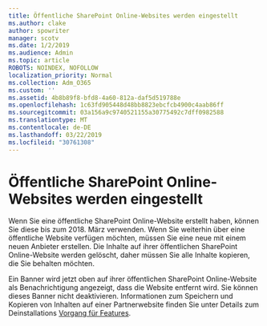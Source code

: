 ```yaml
---
title: Öffentliche SharePoint Online-Websites werden eingestellt
ms.author: clake
author: spowriter
manager: scotv
ms.date: 1/2/2019
ms.audience: Admin
ms.topic: article
ROBOTS: NOINDEX, NOFOLLOW
localization_priority: Normal
ms.collection: Adm_O365
ms.custom: ''
ms.assetid: 4b8b89f8-bfd8-4a60-812a-daf5d519788e
ms.openlocfilehash: 1c63fd905448d48bb8823ebcfcb4900c4aab86ff
ms.sourcegitcommit: 03a156a9c9740521155a30775492c7dff0982588
ms.translationtype: MT
ms.contentlocale: de-DE
ms.lasthandoff: 03/22/2019
ms.locfileid: "30761308"
---
```

# <a name="sharepoint-online-public-websites-are-being-discontinued"></a>Öffentliche SharePoint Online-Websites werden eingestellt

Wenn Sie eine öffentliche SharePoint Online-Website erstellt haben, können Sie diese bis zum 2018. März verwenden. Wenn Sie weiterhin über eine öffentliche Website verfügen möchten, müssen Sie eine neue mit einem neuen Anbieter erstellen. Die Inhalte auf ihrer öffentlichen SharePoint Online-Website werden gelöscht, daher müssen Sie alle Inhalte kopieren, die Sie behalten möchten.
  
Ein Banner wird jetzt oben auf ihrer öffentlichen SharePoint Online-Website als Benachrichtigung angezeigt, dass die Website entfernt wird. Sie können dieses Banner nicht deaktivieren. Informationen zum Speichern und Kopieren von Inhalten auf einer Partnerwebsite finden Sie unter Details zum Deinstallations [Vorgang für Features](https://go.microsoft.com/fwlink/?linkid=866980). 
  

